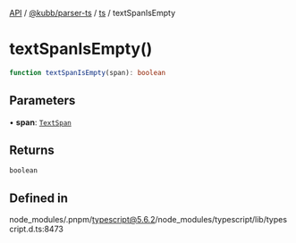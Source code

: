 [API](../../../../../packages.md) / [@kubb/parser-ts](../../../index.md) / [ts](../index.md) / textSpanIsEmpty

# textSpanIsEmpty()

```ts
function textSpanIsEmpty(span): boolean
```

## Parameters

• **span**: [`TextSpan`](../interfaces/TextSpan.md)

## Returns

`boolean`

## Defined in

node\_modules/.pnpm/typescript@5.6.2/node\_modules/typescript/lib/typescript.d.ts:8473
